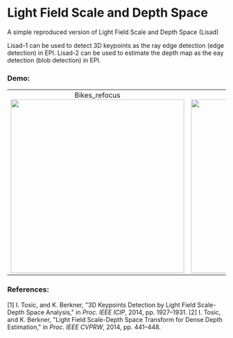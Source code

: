 # Light Field Scale and Depth Space
A simple reproduced version of Light Field Scale and Depth Space (Lisad)

Lisad-1 can be used to detect 3D keypoints as the ray edge detection (edge detection) in EPI.
Lisad-2 can be used to estimate the depth map as the eay detection (blob detection) in EPI.

### Demo:
<table>
    <tr>
    <td ><center>Bikes_refocus<img src="https://github.com/GilbertRC/Light-Field-Fourier-Slice-Refocusing-hlfx_version/blob/master/Bikes_refocus.gif" width="400"></center></td>
    <td ><center>Bikes_refocusFFT<img src="https://github.com/GilbertRC/Light-Field-Fourier-Slice-Refocusing-hlfx_version/blob/master/Bikes_refocusFFT.gif" width="400"></center></td>
    </tr>
</table>

### References:
[1] I. Tosic, and K. Berkner, "3D Keypoints Detection by Light Field Scale-Depth Space Analysis," in *Proc. IEEE ICIP*, 2014, pp. 1927–1931.
[2] I. Tosic, and K. Berkner, "Light Field Scale-Depth Space Transform for Dense Depth Estimation," in *Proc. IEEE CVPRW*, 2014, pp. 441–448.
